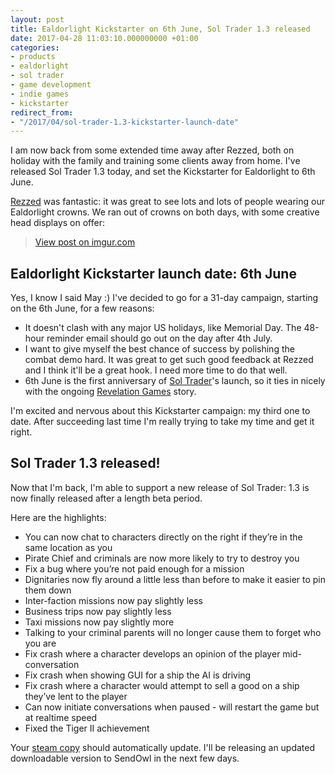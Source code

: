 ```yaml
---
layout: post
title: Ealdorlight Kickstarter on 6th June, Sol Trader 1.3 released
date: 2017-04-28 11:03:10.000000000 +01:00
categories:
- products
- ealdorlight
- sol trader
- game development
- indie games
- kickstarter
redirect_from:
- "/2017/04/sol-trader-1.3-kickstarter-launch-date"
---
```

I am now back from some extended time away after Rezzed, both on holiday with the family and training some clients away from home. I've released Sol Trader 1.3 today, and set the Kickstarter for Ealdorlight to 6th June.

[Rezzed](http://www.egx.net/rezzed) was fantastic: it was great to see lots and lots of people wearing our Ealdorlight crowns. We ran out of crowns on both days, with some creative head displays on offer:

<blockquote class="imgur-embed-pub" lang="en" data-id="a/OKWsF"><a href="//imgur.com/a/OKWsF">View post on imgur.com</a></blockquote><script async src="//s.imgur.com/min/embed.js" charset="utf-8"></script>

## Ealdorlight Kickstarter launch date: 6th June

Yes, I know I said May :) I've decided to go for a 31-day campaign, starting on the 6th June, for a few reasons:

* It doesn't clash with any major US holidays, like Memorial Day. The 48-hour reminder email should go out on the day after 4th July.
* I want to give myself the best chance of success by polishing the combat demo hard. It was great to get such good feedback at Rezzed and I think it'll be a great hook. I need more time to do that well.
* 6th June is the first anniversary of [Sol Trader](http://soltrader.net)'s launch, so it ties in nicely with the ongoing [Revelation Games](http://revelationgames.co) story.

I'm excited and nervous about this Kickstarter campaign: my third one to date. After succeeding last time I'm really trying to take my time and get it right.

## Sol Trader 1.3 released!

Now that I'm back, I'm able to support a new release of Sol Trader: 1.3 is now finally released after a length beta period.

Here are the highlights:

* You can now chat to characters directly on the right if they’re in the same location as you
* Pirate Chief and criminals are now more likely to try to destroy you
* Fix a bug where you’re not paid enough for a mission
* Dignitaries now fly around a little less than before to make it easier to pin them down
* Inter-faction missions now pay slightly less
* Business trips now pay slightly less
* Taxi missions now pay slightly more
* Talking to your criminal parents will no longer cause them to forget who you are
* Fix crash where a character develops an opinion of the player mid-conversation
* Fix crash when showing GUI for a ship the AI is driving
* Fix crash where a character would attempt to sell a good on a ship they’ve lent to the player
* Can now initiate conversations when paused - will restart the game but at realtime speed
* Fixed the Tiger II achievement

Your [steam copy](http://store.steampowered.com/app/396680) should automatically update. I'll be releasing an updated downloadable version to SendOwl in the next few days.
